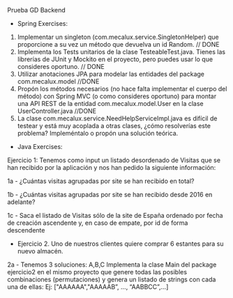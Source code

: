 Prueba GD
Backend

- Spring Exercises:
1. Implementar un singleton (com.mecalux.service.SingletonHelper) que proporcione a su vez un método que devuelva un id Random. // DONE
2. Implementa los Tests unitarios de la clase TesteableTest.java. Tienes las librerías de JUnit y Mockito en el proyecto, pero puedes usar lo que consideres oportuno. // DONE
3. Utilizar anotaciones JPA para modelar las entidades del package com.mecalux.model //DONE
4. Propón los métodos necesarios (no hace falta implementar el cuerpo del método) con Spring MVC (o como consideres oportuno) para montar una API REST de la entidad com.mecalux.model.User en la clase UserController.java //DONE
5. La clase com.mecalux.service.NeedHelpServiceImpl.java es difícil de testear y está muy acoplada a otras clases, ¿cómo resolverías este problema? Impleméntalo o propón una solución teórica.
     
- Java Exercises:

Ejercicio 1: Tenemos como input un listado desordenado de Visitas que se han recibido por la aplicación y nos han pedido la siguiente información:


1a - ¿Cuántas visitas agrupadas por site se han recibido en total? 

1b - ¿Cuántas visitas agrupadas por site se han recibido desde 2016 en adelante?

1c - Saca el listado de Visitas sólo de la site de España ordenado por fecha de creación ascendente y, en caso de empate, por id de forma descendente
      

- Ejercicio 2. Uno de nuestros clientes quiere comprar 6 estantes para su nuevo almacén. 

2a - Tenemos 3 soluciones:
       A,B,C
       Implementa la clase Main del package ejercicio2 en el mismo proyecto que genere todas las posibles combinaciones (permutaciones) y genera un listado de strings con cada una de ellas:
       Ej: ["AAAAAA","AAAAAB”, …, “AABBCC”,…]
